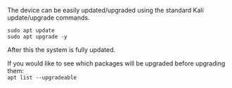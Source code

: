 


The device can be easily updated/upgraded using the standard Kali update/upgrade commands.  

`sudo apt update`  
`sudo apt upgrade -y` 

After this the system is fully updated.  

If you would like to see which packages will be upgraded before upgrading them:  
`apt list --upgradeable`  




